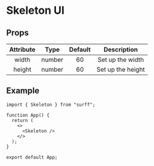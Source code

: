 # Skeleton UI

## Props

| Attribute |  Type  | Default |    Description    |
| :-------: | :----: | :-----: | :---------------: |
|   width   | number |   60    | Set up the width  |
|  height   | number |   60    | Set up the height |

## Example

```tsx
import { Skeleton } from "surff";

function App() {
  return (
    <>
      <Skeleton />
    </>
  );
}

export default App;
```
